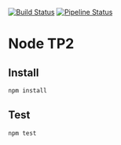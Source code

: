 [![Build Status](https://travis-ci.com/luvitale/NodeTP2.svg?branch=main)](https://travis-ci.com/luvitale/NodeTP2)
[![Pipeline Status](https://gitlab.com/luvitale/NodeTP2/badges/main/pipeline.svg)](https://gitlab.com/luvitale/NodeTP2/-/commits/main)
# Node TP2
## Install
```bash
npm install
```
## Test
```bash
npm test
```